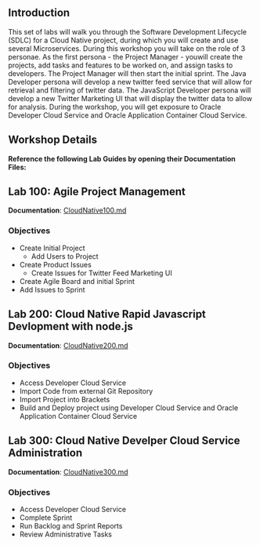 ## Introduction

This set of labs will walk you through the Software Development Lifecycle (SDLC) for a Cloud Native project, during which you will create and use several Microservices. During this workshop you will take on the role of 3 personae. As the first persona - the Project Manager - youwill create the projects, add tasks and features to be worked on, and assign tasks to developers.  The Project Manager will then start the initial sprint. The Java Developer persona will develop a new twitter feed service that will allow for retrieval and filtering of twitter data. The JavaScript Developer persona will develop a new Twitter Marketing UI that will display the twitter data to allow for analysis.  During the workshop, you will get exposure to Oracle Developer Cloud Service and Oracle Application Container Cloud Service.

## Workshop Details

**Reference the following Lab Guides by opening their Documentation Files:**

## Lab 100: Agile Project Management

**Documentation**: [CloudNative100.md](CloudNative100.md)

### Objectives

- Create Initial Project
    - Add Users to Project
- Create Product Issues
    - Create Issues for Twitter Feed Marketing UI
- Create Agile Board and initial Sprint
- Add Issues to Sprint

## Lab 200: Cloud Native Rapid Javascript Devlopment with node.js

**Documentation**: [CloudNative200.md](CloudNative200.md)

### Objectives

- Access Developer Cloud Service
- Import Code from external Git Repository
- Import Project into Brackets
- Build and Deploy project using Developer Cloud Service and Oracle Application Container Cloud Service

## Lab 300:  Cloud Native Develper Cloud Service Administration

**Documentation**: [CloudNative300.md](CloudNative300.md)

### Objectives

- Access Developer Cloud Service
- Complete Sprint
- Run Backlog and Sprint Reports
- Review Administrative Tasks
